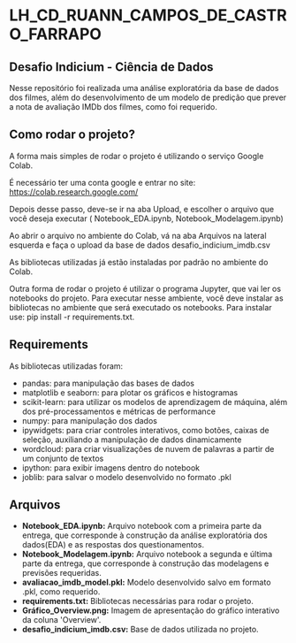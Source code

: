 # LH_CD_RUANN_CAMPOS_DE_CASTRO_FARRAPO
## Desafio Indicium - Ciência de Dados

Nesse repositório foi realizada uma análise exploratória da base de dados dos filmes, além do desenvolvimento de um modelo de predição que prever a nota de avaliação IMDb dos filmes, como foi requerido. 

## Como rodar o projeto? 
A forma mais simples de rodar o projeto é utilizando o serviço Google Colab. 

É necessário ter uma conta google e entrar no site: https://colab.research.google.com/

Depois desse passo, deve-se ir na aba Upload, e escolher o arquivo que você deseja executar ( Notebook_EDA.ipynb, Notebook_Modelagem.ipynb)

Ao abrir o arquivo no ambiente do Colab, vá na aba Arquivos na lateral esquerda e faça o upload da base de dados desafio_indicium_imdb.csv

As bibliotecas utilizadas já estão instaladas por padrão no ambiente do Colab.

Outra forma de rodar o projeto é utilizar o programa Jupyter, que vai ler os notebooks do projeto. Para executar nesse ambiente, você deve instalar as bibliotecas no ambiente que será executado os notebooks. Para instalar use: pip install -r requirements.txt.

## Requirements   
As bibliotecas utilizadas foram: 
- pandas: para manipulação das bases de dados
- matplotlib e seaborn: para plotar os gráficos e histogramas
- scikit-learn: para utilizar os modelos de aprendizagem de máquina, além dos pré-processamentos e métricas de performance
- numpy: para manipulação dos dados
- ipywidgets: para criar controles interativos, como botões, caixas de seleção, auxiliando a manipulação de dados dinamicamente
- wordcloud: para criar visualizações de nuvem de palavras a partir de um conjunto de textos 
- ipython: para exibir imagens dentro do notebook
- joblib: para salvar o modelo desenvolvido no formato .pkl

## Arquivos
- **Notebook_EDA.ipynb:** Arquivo notebook com a primeira parte da entrega, que corresponde à construção da análise exploratória dos dados(EDA) e as respostas dos questionamentos.
- **Notebook_Modelagem.ipynb:** Arquivo notebook a segunda e última parte da entrega, que corresponde à construção das modelagens e previsões requeridas.
- **avaliacao_imdb_model.pkl:** Modelo desenvolvido salvo em formato .pkl, como requerido.
- **requirements.txt:** Bibliotecas necessárias para rodar o projeto.
- **Gráfico_Overview.png:** Imagem de apresentação do gráfico interativo da coluna 'Overview'.
- **desafio_indicium_imdb.csv:** Base de dados utilizada no projeto.